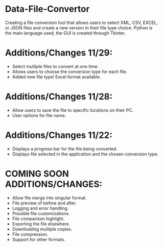 # Data-File-Convertor

Creating a file conversion tool that allows users to select XML, CSV, EXCEL, or JSON  files and create a new version in their file type choice. 
Python is the main language used, the GUI is created through Tkinter.

# Additions/Changes 11/29:
- Select multiple files to convert at one time.
- Allows users to choose the conversion type for each file.
- Added new file type! Excel format available.

# Additions/Changes 11/28:
- Allow users to save the file to specific locations on their PC.
- User options for file name.

# Additions/Changes 11/22:
- Displays a progress bar for the file being converted.
- Displays file selected in the application and the chosen conversion type.

# COMING SOON ADDITIONS/CHANGES:
- Allow file merge into singular format.
- File preview of before and after.
- Logging and error handling.
- Possible file customizations.
- File comparison highlight.
- Exporting the file elsewhere.
- Downloading multiple copies.
- File compression.
- Support for other formats.
